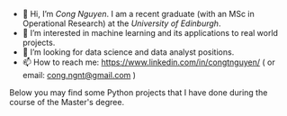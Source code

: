- 👋 Hi, I’m *Cong Nguyen*. I am a recent graduate (with an MSc in Operational Research) at the *University of Edinburgh*.
- 👀 I’m interested in machine learning and its applications to real world projects. 
- 💞️ I’m looking for data science and data analyst positions. 
- 📫 How to reach me: https://www.linkedin.com/in/congtnguyen/ ( or email: cong.ngnt@gmail.com )

<!---
CongThNguyen/CongThNguyen is a ✨ special ✨ repository because its `README.md` (this file) appears on your GitHub profile.
You can click the Preview link to take a look at your changes.
--->

Below you may find some Python projects that I have done during the course of the Master's degree. 

